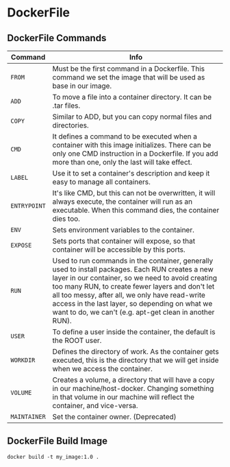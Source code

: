 # DockerFile

## DockerFile Commands

Command 					| 	Info
---------------   | 	---------------------------------------
`FROM`  			    | 	Must be the first command in a Dockerfile. This command we set the image that will be used as base in our image.
`ADD`  			      | 	To move a file into a container directory. It can be .tar files.
`COPY`  				  | 	Similar to ADD, but you can copy normal files and directories.
`CMD`  						| 	It defines a command to be executed when a container with this image initializes. There can be only one CMD instruction in a Dockerfile. If you add more than one, only the last will take effect.
`LABEL`  					| 	Use it to set a container's description and keep it easy to manage all containers.
`ENTRYPOINT`  		| 	It's like CMD, but this can not be overwritten, it will always execute, the container will run as an executable. When this command dies, the container dies too.
`ENV`  						| 	Sets environment variables to the container.
`EXPOSE`  				| 	Sets ports that container will expose, so that container will be accessible by this ports.
`RUN`  						| 	Used to run commands in the container, generally used to install packages. Each RUN creates a new layer in our container, so we need to avoid creating too many RUN, to create fewer layers and don't let all too messy, after all, we only have read-write access in the last layer, so depending on what we want to do, we can't (e.g. apt-get clean in another RUN).
`USER`  					| 	To define a user inside the container, the default is the ROOT user.
`WORKDIR`  				| 	Defines the directory of work. As the container gets executed, this is the directory that we will get inside when we access the container.
`VOLUME`  				| 	Creates a volume, a directory that will have a copy in our machine/host-docker. Changing something in that volume in our machine will reflect the container, and vice-versa.
`MAINTAINER`  		| 	Set the container owner. (Deprecated)

## DockerFile Build Image

`docker build -t my_image:1.0 .` 
